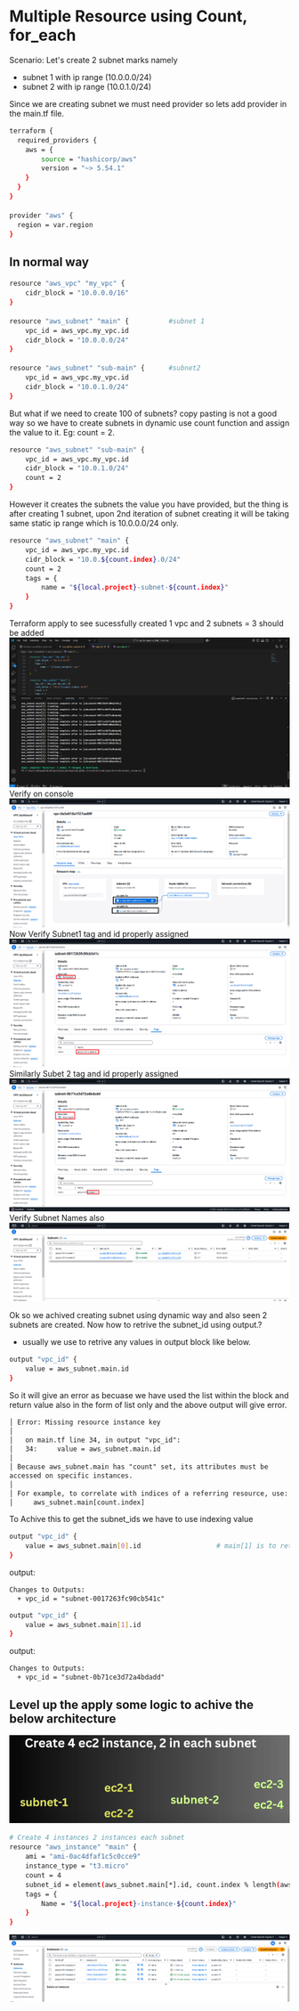 # Multiple Resource using Count, for_each
Scenario:
Let's create 2 subnet marks namely 
- subnet 1 with ip range (10.0.0.0/24)
- subnet 2 with ip range (10.0.1.0/24)

Since we are creating subnet we must need provider so lets add provider in the main.tf file.
```bash
terraform {
  required_providers {
    aws = {
        source = "hashicorp/aws"
        version = "~> 5.54.1"
    }
  }
}

provider "aws" {
  region = var.region
}
```
## In normal way 
```bash
resource "aws_vpc" "my_vpc" {
    cidr_block = "10.0.0.0/16"
}

resource "aws_subnet" "main" {          #subnet 1
    vpc_id = aws_vpc.my_vpc.id
    cidr_block = "10.0.0.0/24"
}

resource "aws_subnet" "sub-main" {      #subnet2
    vpc_id = aws_vpc.my_vpc.id
    cidr_block = "10.0.1.0/24"
}
```
But what if we need to create 100 of subnets? copy pasting is not a good way so we have to create subnets in dynamic use count function and assign the value to it. Eg: count = 2.
```bash
resource "aws_subnet" "sub-main" {      
    vpc_id = aws_vpc.my_vpc.id
    cidr_block = "10.0.1.0/24"
    count = 2
}
```
However it creates the subnets the value you have provided, 
but the thing is after creating 1 subnet, upon 2nd iteration of subnet creating it will be taking same static ip range which is 10.0.0.0/24 only.
```bash
resource "aws_subnet" "main" {
    vpc_id = aws_vpc.my_vpc.id
    cidr_block = "10.0.${count.index}.0/24"
    count = 2
    tags = {
        name = "${local.project}-subnet-${count.index}"
    }
}
```
Terraform apply to see sucessfully created 1 vpc and 2 subnets = 3 should be added
![dynamicsubnets](../../../snaps/subnet_creaet_dynamically.png)
Verify on console
![cynamic%subnet](../../../snaps/subnet-console1.png)
Now Verify Subnet1 tag and id properly assigned
![subne1verification](../../../snaps/subnet-console1-varification.png)
Similarly Subet 2 tag and id properly assigned 
![subent2varification](../../../snaps/subnet-console2-varification.png)
Verify Subnet Names also
![subnetnames](../../../snaps/subnet-names.png)

Ok so we achived creating subnet using dynamic way and also seen 2 subnets are created.
Now how to retrive the subnet_id using output.?
- usually we use to retrive any values in output block like below.
```bash
output "vpc_id" {
    value = aws_subnet.main.id
}
```
So it will give an error as becuase we have used the list within the block and return value also in the form of list only and the above output will give error.
```
│ Error: Missing resource instance key
│ 
│   on main.tf line 34, in output "vpc_id":
│   34:     value = aws_subnet.main.id
│ 
│ Because aws_subnet.main has "count" set, its attributes must be accessed on specific instances.
│ 
│ For example, to correlate with indices of a referring resource, use:
│     aws_subnet.main[count.index]
```
To Achive this to get the subnet_ids we have to use indexing value
```bash
output "vpc_id" {
    value = aws_subnet.main[0].id                   # main[1] is to retrive 2nd subnet id
}
```
output:
```
Changes to Outputs:
  + vpc_id = "subnet-0017263fc90cb541c"
```
```bash
output "vpc_id" {
    value = aws_subnet.main[1].id                   
}
```
output:
```
Changes to Outputs:
  + vpc_id = "subnet-0b71ce3d72a4bdadd"
```

## Level up the apply some logic to achive the below architecture
![task2](../../../snaps/task2.png)
```bash
# Create 4 instances 2 instances each subnet
resource "aws_instance" "main" {
    ami = "ami-0ac4dfaf1c5c0cce9"
    instance_type = "t3.micro"
    count = 4
    subnet_id = element(aws_subnet.main[*].id, count.index % length(aws_subnet.main))
    tags = {
        Name = "${local.project}-instance-${count.index}"
    }
}
```
![4instances](../../../snaps/instance4.png)
